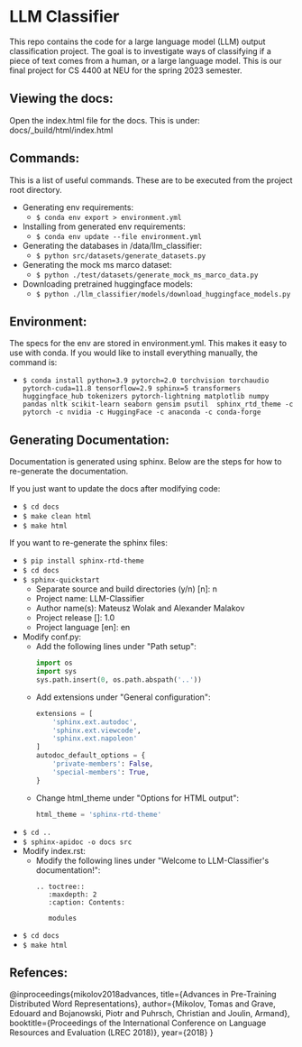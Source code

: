 # LLM Classifier
This repo contains the code for a large language model (LLM) output classification project. The goal is to investigate ways of classifying if a piece of text comes from a human, or a large language model. This is our final project for CS 4400 at NEU for the spring 2023 semester.

## Viewing the docs:
Open the index.html file for the docs. This is under: docs/_build/html/index.html

## Commands:
This is a list of useful commands. These are to be executed from the project root directory.
- Generating env requirements:
  - `$ conda env export > environment.yml`
- Installing from generated env requirements:
  - `$ conda env update --file environment.yml`
- Generating the databases in /data/llm_classifier:
  - `$ python src/datasets/generate_datasets.py`
- Generating the mock ms marco dataset:
  - `$ python ./test/datasets/generate_mock_ms_marco_data.py`
- Downloading pretrained huggingface models:
  - `$ python ./llm_classifier/models/download_huggingface_models.py`

## Environment:
The specs for the env are stored in environment.yml. This makes it easy to use with conda. If you would like to install
everything manually, the command is:
- `$ conda install python=3.9 pytorch=2.0 torchvision torchaudio pytorch-cuda=11.8 tensorflow=2.9 sphinx=5 transformers 
  huggingface_hub tokenizers pytorch-lightning matplotlib numpy pandas nltk scikit-learn seaborn gensim psutil 
  sphinx_rtd_theme -c pytorch -c nvidia -c HuggingFace -c anaconda -c conda-forge`
  
## Generating Documentation:
Documentation is generated using sphinx. Below are the steps for how to re-generate the documentation.

If you just want to update the docs after modifying code:
- `$ cd docs`
- `$ make clean html`
- `$ make html`

If you want to re-generate the sphinx files:
- `$ pip install sphinx-rtd-theme`
- `$ cd docs`
- `$ sphinx-quickstart`
  - Separate source and build directories (y/n) [n]: n
  - Project name: LLM-Classifier
  - Author name(s): Mateusz Wolak and Alexander Malakov
  - Project release []: 1.0
  - Project language [en]: en
- Modify conf.py:
  - Add the following lines under "Path setup":
    ```python
    import os
    import sys
    sys.path.insert(0, os.path.abspath('..'))
    ```
  - Add extensions under "General configuration":
    ```python
    extensions = [
        'sphinx.ext.autodoc',
        'sphinx.ext.viewcode',
        'sphinx.ext.napoleon'
    ]
    autodoc_default_options = {
        'private-members': False,
        'special-members': True,
    }
    ```
  - Change html_theme under "Options for HTML output":
    ```python
    html_theme = 'sphinx-rtd-theme'
    ```
- `$ cd ..`    
- `$ sphinx-apidoc -o docs src`
- Modify index.rst:
  - Modify the following lines under "Welcome to LLM-Classifier's documentation!":
    ```text
    .. toctree::
       :maxdepth: 2
       :caption: Contents:

       modules
    ```
- `$ cd docs`
- `$ make html`



## Refences:
@inproceedings{mikolov2018advances,
  title={Advances in Pre-Training Distributed Word Representations},
  author={Mikolov, Tomas and Grave, Edouard and Bojanowski, Piotr and Puhrsch, Christian and Joulin, Armand},
  booktitle={Proceedings of the International Conference on Language Resources and Evaluation (LREC 2018)},
  year={2018}
}
